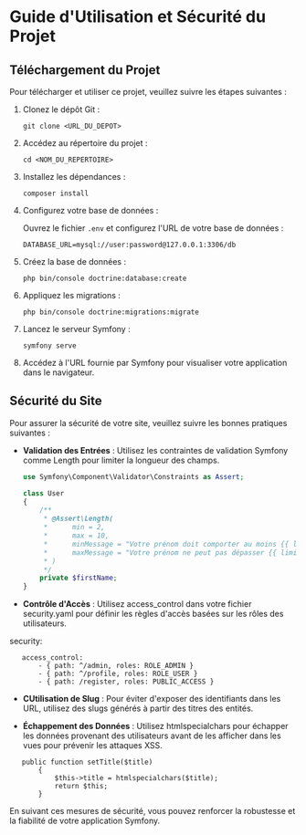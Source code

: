 # Guide d'Utilisation et Sécurité du Projet

## Téléchargement du Projet

Pour télécharger et utiliser ce projet, veuillez suivre les étapes suivantes :

1. Clonez le dépôt Git :
    ```
    git clone <URL_DU_DEPOT>
    ```

2. Accédez au répertoire du projet :
    ```
    cd <NOM_DU_REPERTOIRE>
    ```

3. Installez les dépendances :
    ```
    composer install
    ```

4. Configurez votre base de données :

    Ouvrez le fichier `.env` et configurez l'URL de votre base de données :
    ```dotenv
    DATABASE_URL=mysql://user:password@127.0.0.1:3306/db
    ```

5. Créez la base de données :
    ```
    php bin/console doctrine:database:create
    ```

6. Appliquez les migrations :
    ```
    php bin/console doctrine:migrations:migrate
    ```

7. Lancez le serveur Symfony :
    ```
    symfony serve
    ```

8. Accédez à l'URL fournie par Symfony pour visualiser votre application dans le navigateur.

## Sécurité du Site

Pour assurer la sécurité de votre site, veuillez suivre les bonnes pratiques suivantes :

- **Validation des Entrées** : Utilisez les contraintes de validation Symfony comme Length pour limiter la longueur des champs.
  ```php
  use Symfony\Component\Validator\Constraints as Assert;

  class User
  {
      /**
       * @Assert\Length(
       *      min = 2,
       *      max = 10,
       *      minMessage = "Votre prénom doit comporter au moins {{ limit }} caractères",
       *      maxMessage = "Votre prénom ne peut pas dépasser {{ limit }} caractères"
       * )
       */
      private $firstName;
  }
  
- **Contrôle d'Accès** : Utilisez access_control dans votre fichier security.yaml pour définir les règles d'accès basées sur les rôles des utilisateurs.


security:
 ```
    access_control:
        - { path: ^/admin, roles: ROLE_ADMIN }
        - { path: ^/profile, roles: ROLE_USER }
        - { path: /register, roles: PUBLIC_ACCESS }
   ```
        
- **CUtilisation de Slug** : Pour éviter d'exposer des identifiants dans les URL, utilisez des slugs générés à partir des titres des entités.

- **Échappement des Données** : Utilisez htmlspecialchars pour échapper les données provenant des utilisateurs avant de les afficher dans les vues pour prévenir les attaques XSS.
 ```
    public function setTitle($title)
        {
            $this->title = htmlspecialchars($title);
            return $this;
        }
 ```

En suivant ces mesures de sécurité, vous pouvez renforcer la robustesse et la fiabilité de votre application Symfony.
